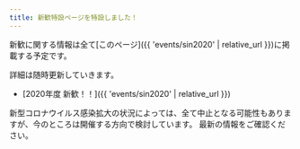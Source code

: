 ```yaml
---
title: 新歓特設ページを特設しました！
---
```


新歓に関する情報は全て[このページ]({{ 'events/sin2020' | relative_url }})に掲載する予定です。

詳細は随時更新していきます。

- [2020年度 新歓！！]({{ 'events/sin2020' | relative_url }})

新型コロナウイルス感染拡大の状況によっては、全て中止となる可能性もありますが、今のところは開催する方向で検討しています。
最新の情報をご確認ください。
